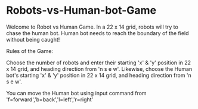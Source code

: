 # Robots-vs-Human-bot-Game
Welcome to Robot vs Human Game. In a 22 x 14 grid, robots will try to chase the human bot. Human bot needs to reach the boundary of the field without being caught!

Rules of the Game: 

Choose the number of robots and enter their starting 'x' & 'y' position in 22 x 14 grid, and heading direction from 'n s e w'.
Likewise, choose the Human bot's starting 'x' & 'y' position in 22 x 14 grid, and heading direction from 'n s e w'.

You can move the Human bot using input command from 'f=forward','b=back','l=left','r=right'
